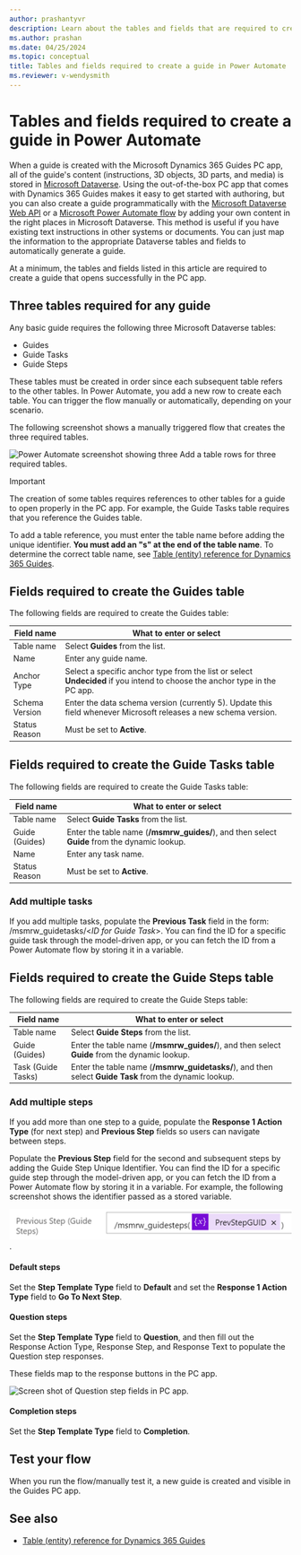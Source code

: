 ```yaml
---
author: prashantyvr
description: Learn about the tables and fields that are required to create a guide (in Microsoft Dynamics 365 Guides) using Microsoft Power Automate.
ms.author: prashan
ms.date: 04/25/2024
ms.topic: conceptual
title: Tables and fields required to create a guide in Power Automate
ms.reviewer: v-wendysmith
---
```


# Tables and fields required to create a guide in Power Automate

When a guide is created with the Microsoft Dynamics 365 Guides PC app, all of the guide's content (instructions, 3D objects, 3D parts, and media) is stored in [Microsoft Dataverse](/powerapps/maker/data-platform/data-platform-intro). Using the out-of-the-box PC app that comes with Dynamics 365 Guides makes it easy to get started with authoring, but you can also create a guide programmatically with the [Microsoft Dataverse Web API](/powerapps/developer/data-platform/webapi/overview) or a [Microsoft Power Automate flow](/power-automate/getting-started#create-your-first-flow) by adding your own content in the right places in Microsoft Dataverse. This method is useful if you have existing text instructions in other systems or documents. You can just map the information to the appropriate Dataverse tables and fields to automatically generate a guide.

At a minimum, the tables and fields listed in this article are required to create a guide that opens successfully in the PC app.

## Three tables required for any guide

Any basic guide requires the following three Microsoft Dataverse tables:

- Guides
- Guide Tasks
- Guide Steps

These tables must be created in order since each subsequent table refers to the other tables. In Power Automate, you add a new row to create each table. You can trigger the flow manually or automatically, depending on your scenario.

The following screenshot shows a manually triggered flow that creates the three required tables.

![Power Automate screenshot showing three Add a table rows for three required tables.](media/power-automate-create-tables.PNG "Power Automate screenshot showing three Add a table rows for three required tables")

> [!IMPORTANT]
> The creation of some tables requires references to other tables for a guide to open properly in the PC app. For example, the Guide Tasks table requires that you reference the Guides table.
>
> To add a table reference, you must enter the table name before adding the unique identifier. **You must add an "s" at the end of the table name**. To determine the correct table name, see [Table (entity) reference for Dynamics 365 Guides](developer-entity-reference.md).

## Fields required to create the Guides table

The following fields are required to create the Guides table:

|Field name|What to enter or select|
|-------------------------------|-------------------------------------------------|
|Table name|Select **Guides** from the list.|
|Name|Enter any guide name.|
|Anchor Type|Select a specific anchor type from the list or select **Undecided** if you intend to choose the anchor type in the PC app.|
|Schema Version|Enter the data schema version (currently 5). Update this field whenever Microsoft releases a new schema version.
|Status Reason|Must be set to **Active**.|

## Fields required to create the Guide Tasks table

The following fields are required to create the Guide Tasks table:

|Field name|What to enter or select|
|-------------------------------|-------------------------------------------------|
|Table name|Select **Guide Tasks** from the list.|
|Guide (Guides)|Enter the table name (**/msmrw_guides/**), and then select **Guide** from the dynamic lookup.|
|Name|Enter any task name.|
|Status Reason|Must be set to **Active**.|

### Add multiple tasks

If you add multiple tasks, populate the **Previous Task** field in the form: /msmrw_guidetasks/<*ID for Guide Task*>. You can find the ID for a specific guide task through the model-driven app, or you can fetch the ID from a Power Automate flow by storing it in a variable.

## Fields required to create the Guide Steps table

The following fields are required to create the Guide Steps table:

|Field name|What to enter or select|
|-------------------------------|-------------------------------------------------|
|Table name|Select **Guide Steps** from the list.|
|Guide (Guides)|Enter the table name (**/msmrw_guides/**), and then select **Guide** from the dynamic lookup.|
|Task (Guide Tasks)|Enter the table name (**/msmrw_guidetasks/**), and then select **Guide Task** from the dynamic lookup.|

### Add multiple steps

If you add more than one step to a guide, populate the **Response 1 Action Type** (for next step) and **Previous Step** fields so users can navigate between steps.

Populate the **Previous Step** field for the second and subsequent steps by adding the Guide Step Unique Identifier. You can find the ID for a specific guide step through the model-driven app, or you can fetch the ID from a Power Automate flow by storing it in a variable. For example, the following screenshot shows the identifier passed as a stored variable. 

![Screen shot of Previous step field.](media/previous-step-field.PNG "Screen shot of Previous step field]").  

#### Default steps

Set the **Step Template Type** field to **Default** and set the **Response 1 Action Type** field to **Go To Next Step**.

#### Question steps

Set the **Step Template Type** field to **Question**, and then fill out the Response Action Type, Response Step, and Response Text to populate the Question step responses.

These fields map to the response buttons in the PC app. 

![Screen shot of Question step fields in PC app.](media/question-step-fields-pc-app.PNG "Screen shot of Question step fields in PC app]")

#### Completion steps

Set the **Step Template Type** field to **Completion**.

## Test your flow

When you run the flow/manually test it, a new guide is created and visible in the Guides PC app. 

## See also

- [Table (entity) reference for Dynamics 365 Guides](developer-entity-reference.md)